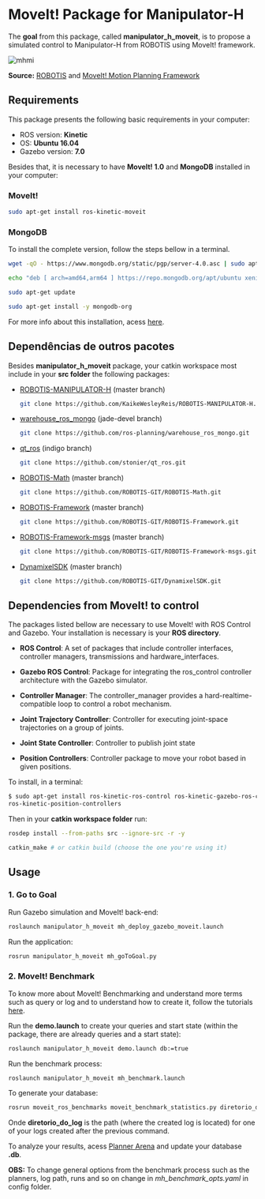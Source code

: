# MoveIt! Package for Manipulator-H

The **goal** from this package, called **manipulator_h_moveit**, is to propose a simulated control to Manipulator-H from ROBOTIS using MoveIt! framework.

![mhmi](https://user-images.githubusercontent.com/32513366/62636701-682e7080-b910-11e9-9602-45f32902fac9.png)

**Source:** [ROBOTIS](http://www.robotis.us/robotis-manipulator-h/) and [MoveIt! Motion Planning Framework](https://moveit.ros.org/)
 
## **Requirements**

This package presents the following basic requirements in your computer:

- ROS version: **Kinetic**
- OS: **Ubuntu 16.04**
- Gazebo version: **7.0**

Besides that, it is necessary to have **MoveIt! 1.0** and **MongoDB** installed in your computer:

### MoveIt!
```sh    
sudo apt-get install ros-kinetic-moveit
```
### MongoDB
To install the complete version, follow the steps bellow in a terminal.
```sh    
wget -qO - https://www.mongodb.org/static/pgp/server-4.0.asc | sudo apt-key add -
```
```sh    
echo "deb [ arch=amd64,arm64 ] https://repo.mongodb.org/apt/ubuntu xenial/mongodb-org/4.0 multiverse" | sudo tee /etc/apt/sources.list.d/mongodb-org-4.0.list
```
```sh    
sudo apt-get update 
```
```sh    
sudo apt-get install -y mongodb-org
```

For more info about this installation, acess [here](https://docs.mongodb.com/manual/tutorial/install-mongodb-on-ubuntu/).

## Dependências de outros pacotes
Besides **manipulator_h_moveit** package, your catkin workspace most include in your **src folder** the following packages:

- [ROBOTIS-MANIPULATOR-H](https://github.com/KaikeWesleyReis/ROBOTIS-MANIPULATOR-H.git) (master branch)

    ```sh
    git clone https://github.com/KaikeWesleyReis/ROBOTIS-MANIPULATOR-H.git
    ```
- [warehouse_ros_mongo](https://github.com/ros-planning/warehouse_ros_mongo.git) (jade-devel branch)
    ```sh
    git clone https://github.com/ros-planning/warehouse_ros_mongo.git
    ```
- [qt_ros](https://github.com/stonier/qt_ros) (indigo branch)
    ```sh
    git clone https://github.com/stonier/qt_ros.git
    ```
- [ROBOTIS-Math](https://github.com/ROBOTIS-GIT/ROBOTIS-Math/tree/master) (master branch)
    ```sh
    git clone https://github.com/ROBOTIS-GIT/ROBOTIS-Math.git
    ```
- [ROBOTIS-Framework](https://github.com/ROBOTIS-GIT/ROBOTIS-Framework) (master branch)
    ```sh
    git clone https://github.com/ROBOTIS-GIT/ROBOTIS-Framework.git
    ```
- [ROBOTIS-Framework-msgs](https://github.com/ROBOTIS-GIT/ROBOTIS-Framework-msgs) (master branch)
    ```sh
    git clone https://github.com/ROBOTIS-GIT/ROBOTIS-Framework-msgs.git
    ```
- [DynamixelSDK](https://github.com/ROBOTIS-GIT/DynamixelSDK) (master branch)
    ```sh
    git clone https://github.com/ROBOTIS-GIT/DynamixelSDK.git
    ```

## **Dependencies from MoveIt! to control**

The packages listed bellow are necessary to use MoveIt! with ROS Control and Gazebo. Your installation is necessary is your **ROS directory**.

- **ROS Control**: A set of packages that include controller interfaces, controller managers, transmissions and hardware_interfaces.

- **Gazebo ROS Control**: Package for integrating the ros_control controller architecture with the Gazebo simulator.

- **Controller Manager**: The controller_manager provides a hard-realtime-compatible loop to control a robot mechanism.

- **Joint Trajectory Controller**: Controller for executing joint-space trajectories on a group of joints.

- **Joint State Controller**: Controller to publish joint state

- **Position Controllers**: Controller package to move your robot based in given positions.

To install, in a terminal:
```sh
$ sudo apt-get install ros-kinetic-ros-control ros-kinetic-gazebo-ros-control ros-kinetic-controller-manager ros-kinetic-joint-trajectory-controller ros-kinetic-joint-state-controller
ros-kinetic-position-controllers
```
Then in your **catkin workspace folder** run:
```sh
rosdep install --from-paths src --ignore-src -r -y
```
```sh
catkin_make # or catkin build (choose the one you're using it)
```

## **Usage**

### **1. Go to Goal**

Run Gazebo simulation and MoveIt! back-end:

```sh
roslaunch manipulator_h_moveit mh_deploy_gazebo_moveit.launch
```
Run the application:

```sh
rosrun manipulator_h_moveit mh_goToGoal.py
```

### **2. MoveIt! Benchmark**
To know more about MoveIt! Benchmarking and understand more terms such as query or log and to understand how to create it, follow the tutorials [here](http://docs.ros.org/kinetic/api/moveit_tutorials/html/doc/benchmarking/benchmarking_tutorial.html).

Run the **demo.launch** to create your queries and start state (within the package, there are already queries and a start state):

```sh
roslaunch manipulator_h_moveit demo.launch db:=true
```

Run the benchmark process:

```sh
roslaunch manipulator_h_moveit mh_benchmark.launch
```

To generate your database:
```sh
rosrun moveit_ros_benchmarks moveit_benchmark_statistics.py diretorio_do_log
```
Onde **diretorio_do_log** is the path (where the created log is located) for one of your logs created after the previous command.

To analyze your results, acess [Planner Arena](http://plannerarena.org/) and update your database **.db**.

**OBS:** To change general options from the benchmark process such as the planners, log path, runs and so on change in *mh_benchmark_opts.yaml* in config folder.
